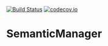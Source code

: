 [![Build Status](https://api.travis-ci.org/symbiote-h2020/SemanticManager.svg?branch=master)](https://api.travis-ci.org/symbiote-h2020/SemanticManager)
[![codecov.io](https://codecov.io/github/symbiote-h2020/SemanticManager/branch/master/graph/badge.svg)](https://codecov.io/github/symbiote-h2020/SemanticManager)

# SemanticManager


